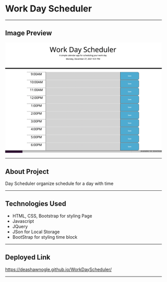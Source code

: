 # Work Day Scheduler

---------------

## Image Preview

<img src = "./assets/Workday.png">

------------------

## About Project 

Day Scheduler organize schedule for a day with time

--------------------

## Technologies Used

- HTML, CSS, Bootstrap for styling Page 
- Javascript
- JQuery
- JSon for Local Storage
- BootStrap for styling time block




--------------------

## Deployed Link

https://deashawnogle.github.io/WorkDayScheduler/

--------------------

